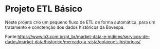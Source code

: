 # Projeto ETL Básico

Neste projeto crio um pequeno fluxo de ETL de forma automática, para um tratamento e conctenção dos dados históricos da Bovespa.


Fonte:https://www.b3.com.br/pt_br/market-data-e-indices/servicos-de-dados/market-data/historico/mercado-a-vista/cotacoes-historicas/

